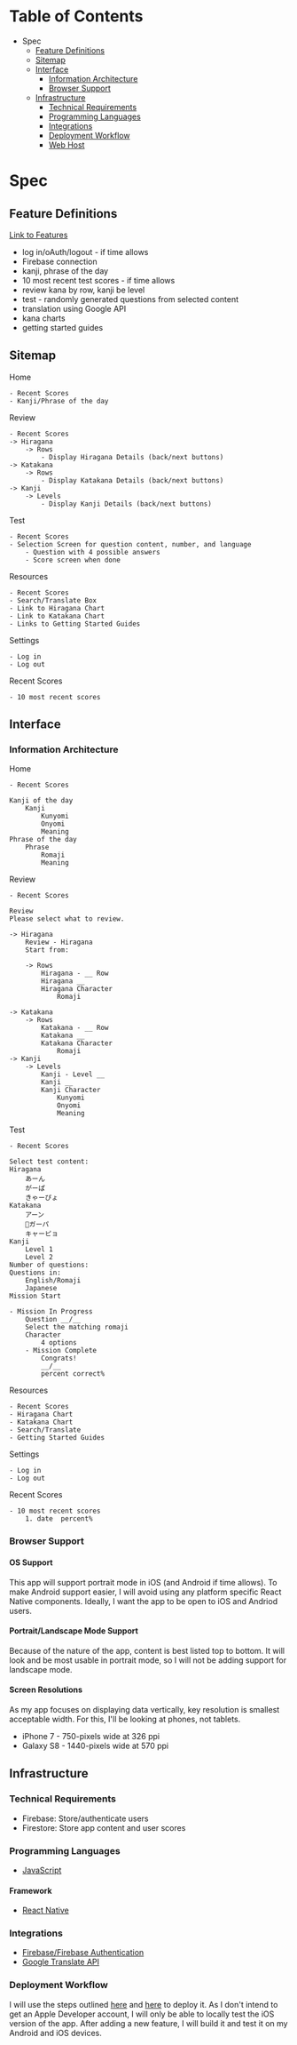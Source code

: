 # Table of Contents

* Spec
    * [Feature Definitions](#feature-definitions)
    * [Sitemap](#sitemap)
    * [Interface](#interface)
        * [Information Architecture](#information-architecture)
        * [Browser Support](#browser-support)
    * [Infrastructure](#infrastructure)
        * [Technical Requirements](#technical-requirements)
        * [Programming Languages](#programming-languages)
        * [Integrations](#integrations)
        * [Deployment Workflow](#development-workflow)
        * [Web Host](#web-host)

# Spec

## Feature Definitions

[Link to Features](https://github.com/jessicakarpovich/capstone/issues?utf8=%E2%9C%93&q=is%3Aissue+is%3Afeature)

* log in/oAuth/logout - if time allows
* Firebase connection
* kanji, phrase of the day
* 10 most recent test scores - if time allows
* review kana by row, kanji be level
* test - randomly generated questions from selected content
* translation using Google API
* kana charts
* getting started guides

## Sitemap

Home

    - Recent Scores
    - Kanji/Phrase of the day

Review 

    - Recent Scores
    -> Hiragana
        -> Rows
            - Display Hiragana Details (back/next buttons)
    -> Katakana
        -> Rows
            - Display Katakana Details (back/next buttons)
    -> Kanji
        -> Levels
            - Display Kanji Details (back/next buttons)

Test
    
    - Recent Scores
    - Selection Screen for question content, number, and language
        - Question with 4 possible answers
        - Score screen when done

Resources

    - Recent Scores
    - Search/Translate Box
    - Link to Hiragana Chart
    - Link to Katakana Chart
    - Links to Getting Started Guides

Settings

    - Log in
    - Log out

Recent Scores

    - 10 most recent scores

## Interface

### Information Architecture

Home
    
    - Recent Scores

    Kanji of the day
        Kanji
            Kunyomi
            Onyomi
            Meaning
    Phrase of the day
        Phrase
            Romaji
            Meaning

Review 

    - Recent Scores

    Review
    Please select what to review.

    -> Hiragana
        Review - Hiragana
        Start from:

        -> Rows
            Hiragana - __ Row
            Hiragana __
            Hiragana Character
                Romaji

    -> Katakana
        -> Rows
            Katakana - __ Row
            Katakana __
            Katakana Character
                Romaji
    -> Kanji
        -> Levels
            Kanji - Level __
            Kanji __
            Kanji Character
                Kunyomi
                Onyomi
                Meaning
Test
    
    - Recent Scores

    Select test content:
    Hiragana
        あーん
        がーぱ
        きゃーぴょ
    Katakana
        アーン
        ガーパ
        キャーピョ
    Kanji
        Level 1
        Level 2
    Number of questions:
    Questions in:
        English/Romaji
        Japanese
    Mission Start

    - Mission In Progress
        Question __/__
        Select the matching romaji
        Character
            4 options
        - Mission Complete
            Congrats!
            __/__
            percent correct%

Resources

    - Recent Scores
    - Hiragana Chart
    - Katakana Chart
    - Search/Translate
    - Getting Started Guides

Settings

    - Log in
    - Log out

Recent Scores

    - 10 most recent scores
        1. date  percent%

### Browser Support

#### OS Support
This app will support portrait mode in iOS (and Android if time allows). To make Android support easier, I will avoid using any platform specific React Native components. Ideally, I want the app to be open to iOS and Andriod users.

#### Portrait/Landscape Mode Support
Because of the nature of the app, content is best listed top to bottom. It will look and be most usable in portrait mode, so I will not be adding support for landscape mode.

#### Screen Resolutions

As my app focuses on displaying data vertically, key resolution is smallest acceptable width. For this, I'll be looking at phones, not tablets.

- iPhone 7 - 750-pixels wide at 326 ppi
- Galaxy S8 - 1440-pixels wide at 570 ppi

## Infrastructure

### Technical Requirements

* Firebase: Store/authenticate users
* Firestore: Store app content and user scores

### Programming Languages

* [JavaScript](https://www.javascript.com/)

#### Framework

* [React Native](https://facebook.github.io/react-native/)

### Integrations

* [Firebase/Firebase Authentication](https://firebase.google.com/docs/)
* [Google Translate API](https://cloud.google.com/translate/docs/)

### Deployment Workflow

I will use the steps outlined [here](https://www.christianengvall.se/react-native-build-for-ios-app-store/) and [here](https://codeburst.io/how-to-deploy-a-create-react-native-app-to-the-appstore-229a8fa36fb1) to deploy it. As I don't intend to get an Apple Developer account, I will only be able to locally test the iOS version of the app. After adding a new feature, I will build it and test it on my Android and iOS devices.